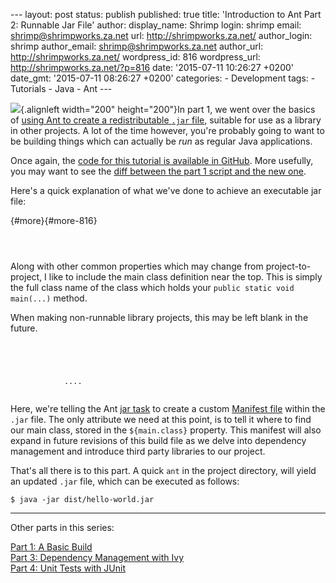 --- layout: post status: publish published: true title: 'Introduction to
Ant Part 2: Runnable Jar File' author: display\_name: Shrimp login:
shrimp email: shrimp@shrimpworks.za.net url: http://shrimpworks.za.net/
author\_login: shrimp author\_email: shrimp@shrimpworks.za.net
author\_url: http://shrimpworks.za.net/ wordpress\_id: 816
wordpress\_url: http://shrimpworks.za.net/?p=816 date: '2015-07-11
10:26:27 +0200' date\_gmt: '2015-07-11 08:26:27 +0200' categories: -
Development tags: - Tutorials - Java - Ant ---

![](http://shrimpworks.za.net/wp-content/uploads/2015/07/101764-150x150.png){.alignleft
width="200" height="200"}In part 1, we went over the basics of [using
Ant to create a redistributable `.jar`
file](http://shrimpworks.za.net/2015/07/07/introduction-to-ant-part-1-a-basic-build/),
suitable for use as a library in other projects. A lot of the time
however, you're probably going to want to be building things which can
actually be *run* as regular Java applications.

Once again, the [code for this tutorial is available in
GitHub](https://github.com/shrimpza/ant-tutorial/tree/master/part02).
More usefully, you may want to see the [diff between the part 1 script
and the new
one](https://github.com/shrimpza/ant-tutorial/commit/7425d635cfc68444e1abbc4b16ddf2ccb83337f0).

Here's a quick explanation of what we've done to achieve an executable
jar file:

[](){#more}[](){#more-816}

``` {.prettyprint}
    
    
```

Along with other common properties which may change from
project-to-project, I like to include the main class definition near the
top. This is simply the full class name of the class which holds your
`public static void main(...)` method.

When making non-runnable library projects, this may be left blank in the
future.

``` {.prettyprint}
        
            
                
            
            ....
        
```

Here, we're telling the Ant [jar
task](https://ant.apache.org/manual/Tasks/jar.html) to create a custom
[Manifest file](https://ant.apache.org/manual/Tasks/manifest.html)
within the `.jar` file. The only attribute we need at this point, is to
tell it where to find our main class, stored in the `${main.class}`
property. This manifest will also expand in future revisions of this
build file as we delve into dependency management and introduce third
party libraries to our project.

That's all there is to this part. A quick `ant` in the project
directory, will yield an updated `.jar` file, which can be executed as
follows:

`$ java -jar dist/hello-world.jar`

------------------------------------------------------------------------

Other parts in this series:

[Part 1: A Basic
Build](http://shrimpworks.za.net/2015/07/07/introduction-to-ant-part-1-a-basic-build/)\
[Part 3: Dependency Management with
Ivy](http://shrimpworks.za.net/2015/08/07/introduction-to-ant-part-3-dependency-management-with-ivy/)\
[Part 4: Unit Tests with
JUnit](http://shrimpworks.za.net/2015/09/18/introduction-to-ant-part-4-unit-tests-with-junit/)
